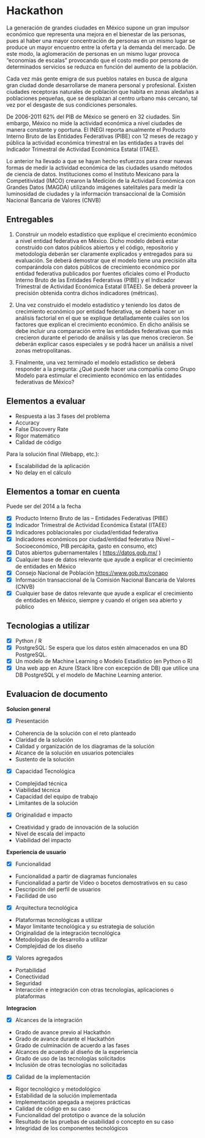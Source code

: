 # Hackathon
La generación de grandes ciudades en México supone un gran impulsor económico que representa una mejora en el bienestar de las personas, pues al haber una mayor concentración de personas en un mismo lugar se produce un mayor encuentro entre la oferta y la demanda del mercado. De este modo, la aglomeración de personas en un mismo lugar provoca “economías de escalas” provocando que el costo medio por persona de determinados servicios se reduzca en función del aumento de la población.
 
Cada vez más gente emigra de sus pueblos natales en busca de alguna gran ciudad donde desarrollarse de manera personal y profesional. Existen ciudades receptoras naturales de población que habita en zonas aledañas a poblaciones pequeñas, que se desplazan al centro urbano más cercano, tal vez por el desgaste de sus condiciones personales.

De 2006-2011 62% del PIB de México se generó en 32 ciudades. Sin embargo, México no mide la actividad económica a nivel ciudades de manera constante y oportuna. El INEGI reporta anualmente el Producto Interno Bruto de las Entidades Federativas (PIBE) con 12 meses de rezago y pública la actividad económica trimestral en las entidades a través del Indicador Trimestral de Actividad Económica Estatal (ITAEE).

Lo anterior ha llevado a que se hayan hecho esfuerzos para crear nuevas formas de medir la actividad económica de las ciudades usando métodos de ciencia de datos. Instituciones como el Instituto Mexicano para la Competitividad (IMCO) crearon la Medición de la Actividad Económica con Grandes Datos (MAGDA) utilizando imágenes satelitales para medir la luminosidad de ciudades y la información transaccional de la Comisión Nacional Bancaria de Valores (CNVB)

## Entregables
1. Construir un modelo estadístico que explique el crecimiento económico a nivel entidad federativa en México. Dicho modelo deberá estar construido con datos públicos abiertos y el código, repositorio y metodología deberán ser claramente explicados y entregados para su evaluación. Se deberá demostrar que el modelo tiene una precisión alta comparándola con datos públicos de crecimiento económico por entidad federativa publicados por fuentes oficiales como el Producto Interno Bruto de las Entidades Federativas (PIBE) y el Indicador Trimestral de Actividad Económica Estatal (ITAEE). Se deberá proveer la precisión obtenida contra dichos indicadores (métricas).

2. Una vez construido el modelo estadístico y teniendo los datos de crecimiento económico por entidad federativa, se deberá hacer un análisis factorial en el que se explique detalladamente cuáles son los factores que explican el crecimiento económico. En dicho análisis se debe incluir una comparación entre las entidades federativas que más crecieron durante el periodo de análisis y las que menos crecieron. Se deberán explicar casos especiales y se podrá hacer un análisis a nivel zonas metropolitanas.

3. Finalmente, una vez terminado el modelo estadístico se deberá responder a la pregunta: ¿Qué puede hacer una compañía como Grupo Modelo para estimular el crecimiento económico en las entidades federativas de México?

## Elementos a evaluar
* Respuesta a las 3 fases del problema
* Accuracy
* False Discovery Rate
* Rigor matemático
* Calidad de código

Para la solución final (Webapp, etc.):

* Escalabilidad de la aplicación
* No delay en el cálculo

## Elementos a tomar en cuenta
Puede ser del 2014 a la fecha

- [x] Producto Interno Bruto de las – Entidades Federativas (PIBE)
- [x] Indicador Trimestral de Actividad Económica Estatal (ITAEE)
- [x] Indicadores poblacionales por ciudad/entidad federativa
- [x] Indicadores económicos por ciudad/entidad federativa (Nivel – Socioeconómico, PIB percápita, gasto en consumo, etc)
- [x] Datos abiertos gubernamentales ( https://datos.gob.mx/ )
- [x] Cualquier base de datos relevante que ayude a explicar el crecimiento de entidades en México
- [x] Consejo Nacional de Población  https://www.gob.mx/conapo
- [x] Información transaccional de la Comisión Nacional Bancaria de Valores (CNVB)
- [x] Cualquier base de datos relevante que ayude a explicar el crecimiento de entidades en México, siempre y cuando el origen sea abierto y público

## Tecnologias a utilizar
- [x] Python / R
- [x] PostgreSQL: Se espera que los datos estén almacenados en una BD PostgreSQL.
- [x] Un modelo de Machine Learning o Modelo Estadístico (en Python o R)
- [x] Una web app en Azure (Stack libre con excepción de DB) que utilice una DB PostgreSQL y el modelo de Machine Learning anterior.

## Evaluacion de documento

**Solucion general**
- [x] Presentación
-  Coherencia de la solución con el reto planteado
-  Claridad de la solución
-  Calidad y organización de los diagramas de la solución
-  Alcance de la solución en usuarios potenciales
-  Sustento de la solución
- [x] Capacidad Tecnológica
- Complejidad técnica
-  Viabilidad técnica
-  Capacidad del equipo de trabajo
-  Limitantes de la solución
- [x] Originalidad e impacto
-  Creatividad y grado de innovación de la solución
-  Nivel de escala del impacto
-  Viabilidad del impacto

**Experiencia de usuario**
- [x] Funcionalidad
- Funcionalidad a partir de diagramas funcionales
- Funcionalidad a partir de Video o bocetos demostrativos en su caso
- Descripción del perfil de usuarios
- Facilidad de uso
- [x] Arquitectura tecnológica
- Plataformas tecnológicas a utilizar
- Mayor limitante tecnológica y su estrategia de solución
- Originalidad de la integración tecnológica
- Metodologías de desarrollo a utilizar
- Complejidad de los diseño
- [x] Valores agregados
- Portabilidad
- Conectividad
- Seguridad
- Interacción e integración con otras tecnologías, aplicaciones o
plataformas

**Integracion**
- [x] Alcances de la integración
- Grado de avance previo al Hackathón
- Grado de avance durante el Hackathón
- Grado de culminación de acuerdo a las fases
- Alcances de acuerdo al diseño de la experiencia
- Grado de uso de las tecnologías solicitados
- Inclusión de otras tecnologías no solicitadas
- [x] Calidad de la implementación
- Rigor tecnológico y metodológico
- Estabilidad de la solución implementada
- Implementación apegada a mejores prácticas
- Calidad de código en su caso
- Funcionalidad del prototipo o avance de la solución
- Resultado de las pruebas de usabilidad o concepto en su caso
- Integridad de los componentes tecnológicos